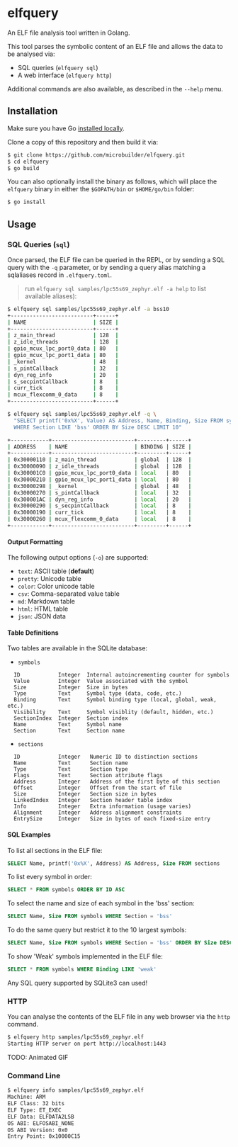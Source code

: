 # elfquery

An ELF file analysis tool written in Golang.

This tool parses the symbolic content of an ELF file and allows the data
to be analysed via:

- SQL queries (`elfquery sql`)
- A web interface (`elfquery http`)

Additional commands are also available, as described in the `--help` menu.

## Installation

Make sure you have Go [installed locally](https://go.dev/doc/install).

Clone a copy of this repository and then build it via:

```bash
$ git clone https://github.com/microbuilder/elfquery.git
$ cd elfquery
$ go build
```

You can also optionally install the binary as follows, which will place
the `elfquery` binary in either the `$GOPATH/bin` or `$HOME/go/bin` folder:

```bash
$ go install
```

## Usage

### SQL Queries (`sql`)

Once parsed, the ELF file can be queried in the REPL, or by sending a SQL query
with the `-q` parameter, or by sending a query alias matching a sqlaliases
record in `.elfquery.toml`.

> run `elfquery sql samples/lpc55s69_zephyr.elf -a help` to list available
  aliases):

```bash
$ elfquery sql samples/lpc55s69_zephyr.elf -a bss10
+--------------------------+------+
| NAME                     | SIZE |
+--------------------------+------+
| z_main_thread            | 128  |
| z_idle_threads           | 128  |
| gpio_mcux_lpc_port0_data | 80   |
| gpio_mcux_lpc_port1_data | 80   |
| _kernel                  | 48   |
| s_pintCallback           | 32   |
| dyn_reg_info             | 20   |
| s_secpintCallback        | 8    |
| curr_tick                | 8    |
| mcux_flexcomm_0_data     | 8    |
+--------------------------+------+
```

```bash
$ elfquery sql samples/lpc55s69_zephyr.elf -q \
  "SELECT printf('0x%X', Value) AS Address, Name, Binding, Size FROM symbols \
  WHERE Section LIKE 'bss' ORDER BY Size DESC LIMIT 10"

+------------+--------------------------+---------+------+
| ADDRESS    | NAME                     | BINDING | SIZE |
+------------+--------------------------+---------+------+
| 0x30000110 | z_main_thread            | global  | 128  |
| 0x30000090 | z_idle_threads           | global  | 128  |
| 0x300001C0 | gpio_mcux_lpc_port0_data | local   | 80   |
| 0x30000210 | gpio_mcux_lpc_port1_data | local   | 80   |
| 0x30000298 | _kernel                  | global  | 48   |
| 0x30000270 | s_pintCallback           | local   | 32   |
| 0x300001AC | dyn_reg_info             | local   | 20   |
| 0x30000290 | s_secpintCallback        | local   | 8    |
| 0x30000190 | curr_tick                | local   | 8    |
| 0x30000260 | mcux_flexcomm_0_data     | local   | 8    |
+------------+--------------------------+---------+------+
```

#### Output Formatting

The following output options (`-o`) are supported:

- `text`: ASCII table (**default**)
- `pretty`: Unicode table
- `color`: Color unicode table
- `csv`: Comma-separated value table
- `md`: Markdown table
- `html`: HTML table
- `json`: JSON data

#### Table Definitions

Two tables are available in the SQLite database:

- `symbols`
```
  ID            Integer  Internal autoincrementing counter for symbols
  Value         Integer  Value associated with the symbol
  Size          Integer  Size in bytes
  Type          Text     Symbol type (data, code, etc.)
  Binding       Text     Symbol binding type (local, global, weak, etc.)
  Visibility    Text     Symbol visiblity (default, hidden, etc.)
  SectionIndex  Integer  Section index
  Name          Text     Symbol name
  Section       Text     Section name
```

 - `sections`

```
  ID            Integer   Numeric ID to distinction sections
  Name          Text      Section name
  Type          Text      Section type
  Flags         Text      Section attribute flags
  Address       Integer   Address of the first byte of this section
  Offset        Integer   Offset from the start of file
  Size          Integer   Section size in bytes
  LinkedIndex   Integer   Section header table index
  Info          Integer   Extra information (usage varies)
  Alignment     Integer   Address alignment constraints
  EntrySize     Integer   Size in bytes of each fixed-size entry
```

#### SQL Examples

To list all sections in the ELF file:

```SQL
SELECT Name, printf('0x%X', Address) AS Address, Size FROM sections
```

To list every symbol in order:

```SQL
SELECT * FROM symbols ORDER BY ID ASC
```

To select the name and size of each symbol in the 'bss' section:

```SQL
SELECT Name, Size FROM symbols WHERE Section = 'bss'
```

To do the same query but restrict it to the 10 largest symbols:

```SQL
SELECT Name, Size FROM symbols WHERE Section = 'bss' ORDER BY Size DESC LIMIT 10
```

To show 'Weak' symbols implemented in the ELF file:

```SQL
SELECT * FROM symbols WHERE Binding LIKE 'weak'
```

Any SQL query supported by SQLite3 can used!

### HTTP

You can analyse the contents of the ELF file in any web browser via the
`http` command.

```bash
$ elfquery http samples/lpc55s69_zephyr.elf
Starting HTTP server on port http://localhost:1443
```

TODO: Animated GIF

### Command Line

```bash
$ elfquery info samples/lpc55s69_zephyr.elf
Machine: ARM
ELF Class: 32 bits
ELF Type: ET_EXEC
ELF Data: ELFDATA2LSB
OS ABI: ELFOSABI_NONE
OS ABI Version: 0x0
Entry Point: 0x10000C15
```
